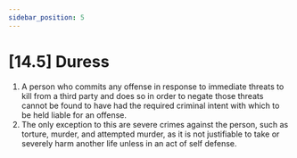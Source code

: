 ```yaml
---
sidebar_position: 5
---
```

# [14.5] Duress

1. A person who commits any offense in response to immediate threats to kill from a third party and does so in order to negate those threats cannot be found to have had the required criminal intent with which to be held liable for an offense.
2. The only exception to this are severe crimes against the person, such as torture, murder, and attempted murder, as it is not justifiable to take or severely harm another life unless in an act of self defense.


